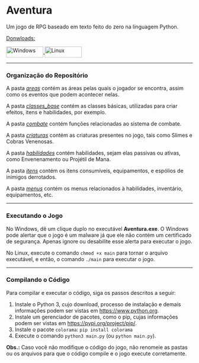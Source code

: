 # Aventura

Um jogo de RPG baseado em texto feito do zero na linguagem Python.

<ins>Donwloads:<ins>
<div style="display: inline_block">
<a href="https://github.com/Carlosgd-freitas/Aventura/" download="Aventura.exe" title="Aventura.exe">
  <img align="center" alt="Windows" height="30" width="100" src="https://img.shields.io/badge/Windows-0078D6?style=for-the-badge&logo=windows&logoColor=white"/>
</a>
<a href="https://github.com/Carlosgd-freitas/Aventura/" download="Aventura" title="Aventura">
  <img align="center" alt="Linux" height="30" width="100" src="https://img.shields.io/badge/Linux-FCC624?style=for-the-badge&logo=linux&logoColor=black"/>
</a>
</div>

***

### Organização do Repositório

A pasta _[areas](https://github.com/Carlosgd-freitas/Aventura/tree/main/areas)_ contém as áreas pelas quais o jogador se encontra, assim como os eventos que podem acontecer nelas.

A pasta _[classes_base](https://github.com/Carlosgd-freitas/Aventura/tree/main/classes_base)_ contém as classes básicas, utilizadas para criar efeitos, itens e habilidades, por exemplo.

A pasta _[combate](https://github.com/Carlosgd-freitas/Aventura/tree/main/combate)_ contém funções relacionadas ao sistema de combate.

A pasta _[criaturas](https://github.com/Carlosgd-freitas/Aventura/tree/main/criaturas)_ contém as criaturas presentes no jogo, tais como Slimes e Cobras Venenosas.

A pasta _[habilidades](https://github.com/Carlosgd-freitas/Aventura/tree/main/habilidades)_ contém habilidades, sejam elas passivas ou ativas, como Envenenamento ou Projétil de Mana.

A pasta _[itens](https://github.com/Carlosgd-freitas/Aventura/tree/main/itens)_ contém os itens consumíveis, equipamentos, e espólios de inimigos derrotados.

A pasta _[menus](https://github.com/Carlosgd-freitas/Aventura/tree/main/menus)_ contém os menus relacionados à habilidades, inventário, equipamentos, etc.

***

### Executando o Jogo

No Windows, dê um clique duplo no executável **Aventura.exe**. O Windows pode alertar que o jogo é um malware já que ele não contém um certificado de segurança. Apenas ignore ou desabilite esse alerta para executar o jogo.

No Linux, execute o comando ```chmod +x main``` para tornar o arquivo executável, e então, o comando ```./main``` para executar o jogo.

***

### Compilando o Código

Para compilar e executar o código, siga os passos descritos a seguir:

1. Instale o Python 3, cujo download, processo de instalação e demais informações podem ser vistas em https://www.python.org.
2. Instale um gerenciador de pacotes, como o pip, cujas informações podem ser vistas em https://pypi.org/project/pip/.
3. Instale o pacote ```colorama```: ```pip install colorama```
4. Execute o comando ```python3 main.py``` (ou ```python main.py```).

**Obs.:** Caso você não modifique o código do jogo, não renomeie as pastas ou os arquivos para que o código compile e o jogo execute corretamente.


